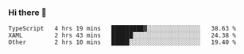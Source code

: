### Hi there 👋

<!--START_SECTION:waka-->

```text
TypeScript   4 hrs 19 mins   █████████▓░░░░░░░░░░░░░░░   38.63 %
XAML         2 hrs 43 mins   ██████░░░░░░░░░░░░░░░░░░░   24.38 %
Other        2 hrs 10 mins   █████░░░░░░░░░░░░░░░░░░░░   19.40 %
```

<!--END_SECTION:waka-->

<!--
**Jonas-VanHaeken/Jonas-VanHaeken** is a ✨ _special_ ✨ repository because its `README.md` (this file) appears on your GitHub profile.

Here are some ideas to get you started:

- 🔭 I’m currently working on ...
- 🌱 I’m currently learning ...
- 👯 I’m looking to collaborate on ...
- 🤔 I’m looking for help with ...
- 💬 Ask me about ...
- 📫 How to reach me: ...
- 😄 Pronouns: ...
- ⚡ Fun fact: ...
-->

